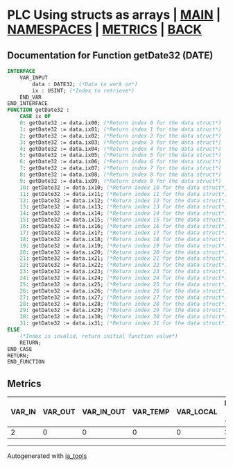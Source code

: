 # PLC Using structs as arrays | [MAIN] | [NAMESPACES] | [METRICS] | [BACK]  

## Documentation for Function getDate32 (DATE)  

```pascal
INTERFACE
    VAR_INPUT
        data : DATE32; (*Data to work on*)
        ix : USINT; (*Index to retrieve*)
    END_VAR
END_INTERFACE
FUNCTION getDate32 :
    CASE ix OF
	0: getDate32 := data.ix00; (*Return index 0 for the data struct*)
	1: getDate32 := data.ix01; (*Return index 1 for the data struct*)
	2: getDate32 := data.ix02; (*Return index 2 for the data struct*)
	3: getDate32 := data.ix03; (*Return index 3 for the data struct*)
	4: getDate32 := data.ix04; (*Return index 4 for the data struct*)
	5: getDate32 := data.ix05; (*Return index 5 for the data struct*)
	6: getDate32 := data.ix06; (*Return index 6 for the data struct*)
	7: getDate32 := data.ix07; (*Return index 7 for the data struct*)
	8: getDate32 := data.ix08; (*Return index 8 for the data struct*)
	9: getDate32 := data.ix09; (*Return index 9 for the data struct*)
	10: getDate32 := data.ix10; (*Return index 10 for the data struct*)
	11: getDate32 := data.ix11; (*Return index 11 for the data struct*)
	12: getDate32 := data.ix12; (*Return index 12 for the data struct*)
	13: getDate32 := data.ix13; (*Return index 13 for the data struct*)
	14: getDate32 := data.ix14; (*Return index 14 for the data struct*)
	15: getDate32 := data.ix15; (*Return index 15 for the data struct*)
	16: getDate32 := data.ix16; (*Return index 16 for the data struct*)
	17: getDate32 := data.ix17; (*Return index 17 for the data struct*)
	18: getDate32 := data.ix18; (*Return index 18 for the data struct*)
	19: getDate32 := data.ix19; (*Return index 19 for the data struct*)
	20: getDate32 := data.ix20; (*Return index 20 for the data struct*)
	21: getDate32 := data.ix21; (*Return index 21 for the data struct*)
	22: getDate32 := data.ix22; (*Return index 22 for the data struct*)
	23: getDate32 := data.ix23; (*Return index 23 for the data struct*)
	24: getDate32 := data.ix24; (*Return index 24 for the data struct*)
	25: getDate32 := data.ix25; (*Return index 25 for the data struct*)
	26: getDate32 := data.ix26; (*Return index 26 for the data struct*)
	27: getDate32 := data.ix27; (*Return index 27 for the data struct*)
	28: getDate32 := data.ix28; (*Return index 28 for the data struct*)
	29: getDate32 := data.ix29; (*Return index 29 for the data struct*)
	30: getDate32 := data.ix30; (*Return index 30 for the data struct*)
	31: getDate32 := data.ix31; (*Return index 31 for the data struct*)
ELSE
	(*Index is invalid, return initial function value*)
	RETURN;
END_CASE
RETURN;
END_FUNCTION
```

## Metrics  

| VAR_IN | VAR_OUT | VAR_IN_OUT | VAR_TEMP | VAR_LOCAL | Lines of code | Maintainable size |
| ------ | ------- | ---------- | --------- | -------- | ------------- | ----------------- |
| 2 | 0 | 0 | 0 | 0 | 38 | 42 |  

---
Autogenerated with [ia_tools](https://github.com/tkucic/ia_tools)  

[MAIN]: ../../../../index_st.md
[NAMESPACES]: ../../nsList_st.md
[METRICS]: ../../../metrics_st.md
[BACK]: ../nsMain_st.md
